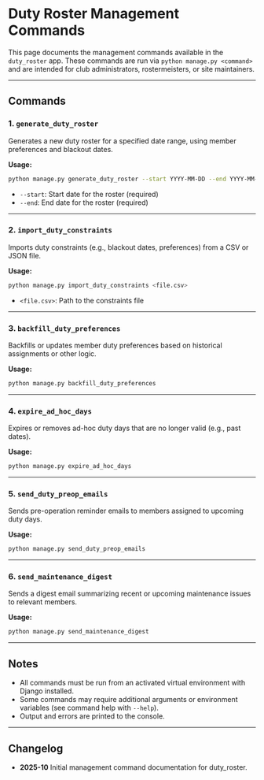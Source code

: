 # Duty Roster Management Commands

This page documents the management commands available in the `duty_roster` app. These commands are run via `python manage.py <command>` and are intended for club administrators, rostermeisters, or site maintainers.

---

## Commands

### 1. `generate_duty_roster`
Generates a new duty roster for a specified date range, using member preferences and blackout dates.

**Usage:**
```bash
python manage.py generate_duty_roster --start YYYY-MM-DD --end YYYY-MM-DD
```
- `--start`: Start date for the roster (required)
- `--end`: End date for the roster (required)

---

### 2. `import_duty_constraints`
Imports duty constraints (e.g., blackout dates, preferences) from a CSV or JSON file.

**Usage:**
```bash
python manage.py import_duty_constraints <file.csv>
```
- `<file.csv>`: Path to the constraints file

---

### 3. `backfill_duty_preferences`
Backfills or updates member duty preferences based on historical assignments or other logic.

**Usage:**
```bash
python manage.py backfill_duty_preferences
```

---

### 4. `expire_ad_hoc_days`
Expires or removes ad-hoc duty days that are no longer valid (e.g., past dates).

**Usage:**
```bash
python manage.py expire_ad_hoc_days
```

---

### 5. `send_duty_preop_emails`
Sends pre-operation reminder emails to members assigned to upcoming duty days.

**Usage:**
```bash
python manage.py send_duty_preop_emails
```

---

### 6. `send_maintenance_digest`
Sends a digest email summarizing recent or upcoming maintenance issues to relevant members.

**Usage:**
```bash
python manage.py send_maintenance_digest
```

---

## Notes
- All commands must be run from an activated virtual environment with Django installed.
- Some commands may require additional arguments or environment variables (see command help with `--help`).
- Output and errors are printed to the console.

---

## Changelog
- **2025-10** Initial management command documentation for duty_roster.
